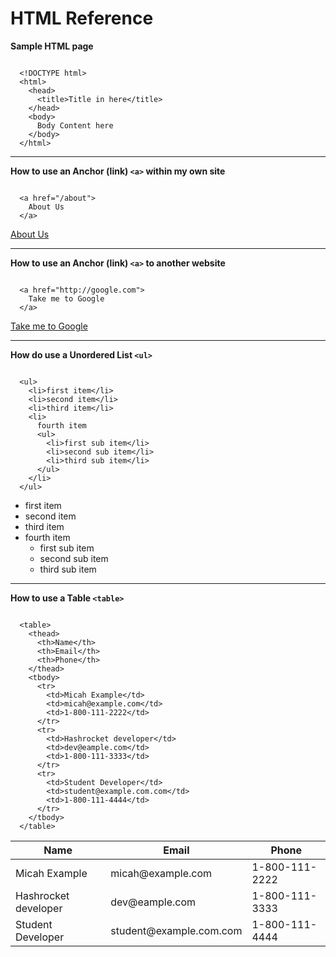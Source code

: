 # HTML Reference

__Sample HTML page__

```

  <!DOCTYPE html>
  <html>
    <head>
      <title>Title in here</title>
    </head>
    <body>
      Body Content here
    </body>
  </html>

```

---

__How to use an Anchor (link) `<a>` within my own site__

```

  <a href="/about">
    About Us
  </a>

```

<a href="/about">
  About Us
</a>

---

__How to use an Anchor (link) `<a>` to another website__

```

  <a href="http://google.com">
    Take me to Google
  </a>

```
<a href="http://google.com">
  Take me to Google
</a>

---

__How do use a Unordered List `<ul>`__

```

  <ul>
    <li>first item</li>
    <li>second item</li>
    <li>third item</li>
    <li>
      fourth item
      <ul>
        <li>first sub item</li>
        <li>second sub item</li>
        <li>third sub item</li>
      </ul>
    </li>
  </ul>

```

<ul>
  <li>first item</li>
  <li>second item</li>
  <li>third item</li>
  <li>
    fourth item
    <ul>
      <li>first sub item</li>
      <li>second sub item</li>
      <li>third sub item</li>
    </ul>
  </li>
</ul>

---

__How to use a Table `<table>`__

```

  <table>
    <thead>
      <th>Name</th>
      <th>Email</th>
      <th>Phone</th>
    </thead>
    <tbody>
      <tr>
        <td>Micah Example</td>
        <td>micah@example.com</td>
        <td>1-800-111-2222</td>
      </tr>
      <tr>
        <td>Hashrocket developer</td>
        <td>dev@eample.com</td>
        <td>1-800-111-3333</td>
      </tr>
      <tr>
        <td>Student Developer</td>
        <td>student@example.com.com</td>
        <td>1-800-111-4444</td>
      </tr>
    </tbody>
  </table>

```

<table>
  <thead>
    <th>Name</th>
    <th>Email</th>
    <th>Phone</th>
  </thead>
  <tbody>
    <tr>
      <td>Micah Example</td>
      <td>micah@example.com</td>
      <td>1-800-111-2222</td>
    </tr>
    <tr>
      <td>Hashrocket developer</td>
      <td>dev@eample.com</td>
      <td>1-800-111-3333</td>
    </tr>
    <tr>
      <td>Student Developer</td>
      <td>student@example.com.com</td>
      <td>1-800-111-4444</td>
    </tr>
  </tbody>
</table>

